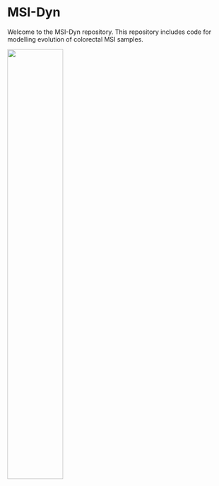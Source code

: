 # MSI-Dyn

Welcome to the MSI-Dyn repository. This repository includes code for modelling evolution of colorectal MSI samples.

<img src= (https://github.com/cortes-ciriano-lab/ColoSim/blob/main/MSI_dynamics.jpg) width=50% height=50%>

